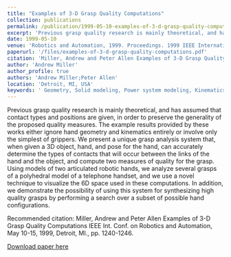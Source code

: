 ```yaml
---
title: "Examples of 3-D Grasp Quality Computations"
collection: publications
permalink: /publication/1999-05-10-examples-of-3-d-grasp-quality-computations
excerpt: 'Previous grasp quality research is mainly theoretical, and has assumed that contact types and positions are given, in order to preserve the generality of the proposed quality measures.'
date: 1999-05-10
venue: 'Robotics and Automation, 1999. Proceedings. 1999 IEEE International Conference on'
paperurl: '/files/examples-of-3-d-grasp-quality-computations.pdf'
citation: 'Miller, Andrew and Peter Allen Examples of 3-D Grasp Quality Computations IEEE Int. Conf. on Robotics and Automation, May 10-15, 1999, Detroit, MI., pp. 1240-1246.'
author: 'Andrew Miller'
author_profile: true
authors: 'Andrew Miller;Peter Allen'
location: 'Detroit, MI, USA'
keywords: ' Geometry, Solid modeling, Power system modeling, Kinematics, Performance evaluation, Grasping, System testing, Computer science, Position measurement, Orbital robotics '
---
```

Previous grasp quality research is mainly theoretical, and has assumed that contact types and positions are given, in order to preserve the generality of the proposed quality measures. The example results provided by these works either ignore hand geometry and kinematics entirely or involve only the simplest of grippers. We present a unique grasp analysis system that, when given a 3D object, hand, and pose for the hand, can accurately determine the types of contacts that will occur between the links of the hand and the object, and compute two measures of quality for the grasp. Using models of two articulated robotic hands, we analyze several grasps of a polyhedral model of a telephone handset, and we use a novel technique to visualize the 6D space used in these computations. In addition, we demonstrate the possibility of using this system for synthesizing high quality grasps by performing a search over a subset of possible hand configurations.

Recommended citation: Miller, Andrew and Peter Allen Examples of 3-D Grasp Quality Computations IEEE Int. Conf. on Robotics and Automation, May 10-15, 1999, Detroit, MI., pp. 1240-1246.

<a href='/files/examples-of-3-d-grasp-quality-computations.pdf'>Download paper here</a>
